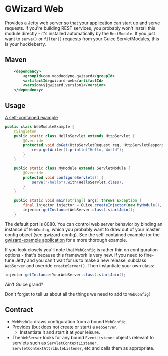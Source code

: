 # GWizard Web

Provides a Jetty web server so that your application can start up and serve requests. If you're building
REST services, you probably won't install this module directly - it's installed automatically by
the `RestModule`. If you just want to `serve()` or `filter()` requests from your Guice ServletModules,
this is your huckleberry.

## Maven

```xml
	<dependency>
		<groupId>com.voodoodyne.gwizard</groupId>
		<artifactId>gwizard-web</artifactId>
		<version>${gwizard.version}</version>
	</dependency>
```

## Usage

[A self-contained example](src/test/java/com/voodoodyne/gwizard/web/example/WebModuleExample.java)

```java
public class WebModuleExample {
	@Singleton
	public static class HelloServlet extends HttpServlet {
		@Override
		protected void doGet(HttpServletRequest req, HttpServletResponse resp) throws ServletException, IOException {
			resp.getWriter().println("Hello, World");
		}
	}

	public static class MyModule extends ServletModule {
		@Override
		protected void configureServlets() {
			serve("/hello").with(HelloServlet.class);
		}
	}

	public static void main(String[] args) throws Exception {
		final Injector injector = Guice.createInjector(new MyModule(), new WebModule());
		injector.getInstance(WebServer.class).startJoin();
	}
```

The default port is 8080. You can control web server behavior by binding an instance of `WebConfig`,
which you probably want to draw out of your master config object (see gwizard-config). See the self-contained
example (or the [gwizard-example application](https://github.com/stickfigure/gwizard-example) for a more thorough
example.

If you look closely you'll note that `WebConfig` is rather thin on configuration options - that's because this
framework is very new. If you need to fine-tune Jetty and you can't wait for us to make a new release, subclass
`WebServer` and override `createServer()`. Then instantiate your own class:

```java
injector.getInstance(YourWebServer.class).startJoin();
```
Ain't Guice grand?

Don't forget to tell us about all the things we need to add to `WebConfig`!

## Contract

* `WebModule` draws configuration from a bound `WebConfig`.
* Provides (but does not create or start) a `WebServer`.
  * Instantiate it and start it at your leisure.
* The `WebServer` looks for any bound `EventListener` objects relevant to servlets such as `ServletContextListener`,
`ServletContextAttributeListener`, etc and calls them as appropriate.
